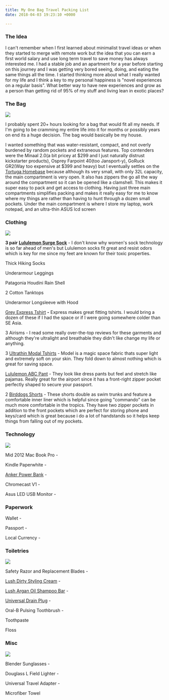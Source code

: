 ```yaml
---
title: My One Bag Travel Packing List
date: 2018-04-03 19:23:10 +0000

---
```

### The Idea

I can't remember when I first learned about minimalist travel ideas or when they started to merge with remote work but the idea that you can earn a first world salary and use long term travel to save money has always interested me. I had a stable job and an apartment for a year before starting on this journey and I was getting very bored seeing, doing, and eating the same things all the time. I started thinking more about what I really wanted for my life and I think a key to my personal happiness is "novel experiences on a regular basis". What better way to have new experiences and grow as a person than getting rid of 95% of my stuff and living lean in exotic places?

### The Bag

![](/uploads/homebase_bag.jpg)

I probably spent 20+ hours looking for a bag that would fit all my needs. If I'm going to be cramming my entire life into it for months or possibly years on end its a huge decision. The bag would basically be my house.

I wanted something that was water-resistant, compact, and not overly burdened by random pockets and extraneous features. Top contenders were the Minaal 2.0(a bit pricey at $299 and I just naturally distrust kickstarter products), Osprey Farpoint 40(too Jansport-y), GoRuck GR2(Way too expensive at $399 and heavy) but I eventually settles on the [Tortuga Homebase](https://www.tortugabackpacks.com/products/homebase-digital-nomad-travel-backpack) because although its very small, with only 32L capacity, the main compartment is very open. It also has zippers the go all the way around the compartment so it can be opened like a clamshell. This makes it super easy to pack and get access to clothing. Having just three main compartments simplifies packing and makes it really easy for me to know where my things are rather than having to hunt through a dozen small pockets. Under the main compartment is where I store my laptop, work notepad, and an ultra-thin ASUS lcd screen

### Clothing

![](/uploads/IMG_3868.JPG)

**3 pair** [**Lululemon Surge Sock**](https://shop.lululemon.com/p/men-socks/Surge-Sock/_/prod8520007?color=LM9626S_0002&skuId=3774581&locale=en_US&sl=US&CAWELAID=120278590000311002&CID=Google_Fetch_SHOP_A165_A822_C017432&gclid=Cj0KCQjwzIzWBRDnARIsAAkc8hELWngx6KTMkJteqHuIu2b_P3sFEoEIITqfuF0CEqRam82KHQfIQfEaAkCFEALw_wcB&gclsrc=aw.ds) - I don't know why women's sock technology is so far ahead of men's but Lululemon socks fit great and resist odors which is key for me since my feet are known for their toxic properties.

Thick Hiking Socks

Underarmour Leggings

Patagonia Houdini Rain Shell

2 Cotton Tanktops

Underarmor Longsleeve with Hood

[Grey Express Tshirt]() **-** Express makes great fitting tshirts. I would bring a dozen of these if I had the space or if I were going somewhere colder than SE Asia.

3 Airisms - I read some really over-the-top reviews for these garments and although they're ultralight and breathable they didn't like change my life or anything.

3 [Ultrathin Modal Tshirts](https://www.amazon.com/David-Archy-Underwear-V-Neck-Undershirts/dp/B00H4SOJ2Q) - Model is a magic space fabric thats super light and extremely soft on your skin. They fold down to almost nothing which is great for saving space.

[Lululemon ABC Pant](https://shop.lululemon.com/p/men-pants/ABC-Pant-Classic-34/_/prod3470051?color=26857) - They look like dress pants but feel and stretch like pajamas. Really great for the airport since it has a front-right zipper pocket perfectly shaped to secure your passport.

2 [Birddogs Shorts](https://www.birddogs.com/collections/the-gym-shorts?gclid=Cj0KCQjwzIzWBRDnARIsAAkc8hEaevivnHmyzUvB0jxgBeXdOX7Xlu--5A8UoiaWYf_FrIwJVA0KaXoaArGNEALw_wcB) - These shorts double as swim trunks and feature a comfortable inner liner which is helpful since going "commando" can be much more comfortable in the tropics. They have two zipper pockets in addition to the front pockets which are perfect for storing phone and keys/card which is great because i do a lot of handstands so it helps keep things from falling out of my pockets.

### Technology

![](/uploads/IMG_3869.JPG)

Mid 2012 Mac Book Pro -

Kindle Paperwhite -

[Anker Power Bank](https://www.amazon.com/gp/product/B00Z9QVE4Q/ref=oh_aui_detailpage_o01_s00?ie=UTF8&psc=1) -

Chromecast V1 -

Asus LED USB Monitor -

### Paperwork

Wallet -

Passport -

Local Currency -

### Toiletries

![](/uploads/IMG_3878.JPG)

Safety Razor and Replacement Blades -

[Lush Dirty Styling Cream](https://www.lushusa.com/hair/styling/dirty-hair-cream/03104.html) -

[Lush Argan Oil Shampoo Bar](https://www.lushusa.com/hair/shampoo-bars/jason-and-the-argan-oil/05564.html) -

[Universal Drain Plug](https://www.amazon.com/gp/product/B0038JE650/ref=oh_aui_detailpage_o01_s01?ie=UTF8&psc=1) -

Oral-B Pulsing Toothbrush -

Toothpaste

Floss

### Misc

![](/uploads/IMG_3874.JPG)

Blender Sunglasses -

Douglass L Field Lighter -

Universal Travel Adapter -

Microfiber Towel